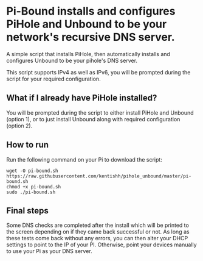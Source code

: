 # Pi-Bound installs and configures PiHole and Unbound to be your network's recursive DNS server.

A simple script that installs PiHole, then automatically installs and configures Unbound to be your pihole's DNS server.

This script supports IPv4 as well as IPv6, you will be prompted during the script for your required configuration.

## What if I already have PiHole installed?

You will be prompted during the script to either install PiHole and Unbound (option 1), or to just install Unbound along with required configuration (option 2).

## How to run

Run the following command on your Pi to download the script:

```
wget -O pi-bound.sh https://raw.githubusercontent.com/kentishh/pihole_unbound/master/pi-bound.sh
chmod +x pi-bound.sh
sudo ./pi-bound.sh
```
## Final steps

Some DNS checks are completed after the install which will be printed to the screen depending on if they came back successful or not. As long as these tests come back without any errors, you can then alter your DHCP settings to point to the IP of your PI. Otherwise, point your devices manually to use your Pi as your DNS server.
